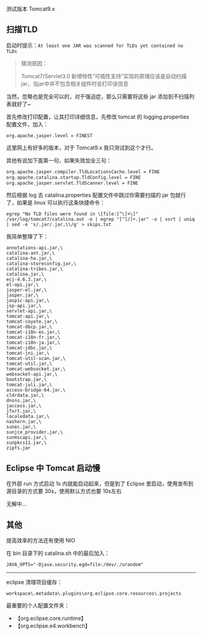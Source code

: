 测试版本 Tomcat9.x

## 扫描TLD

启动时提示：`At least one JAR was scanned for TLDs yet contained no TLDs`

> 猜测原因：
>
> Tomcat7/Servlet3.0 新增特性“可插性支持”实现的原理应该是自动扫描jar，当jar中并不包含相关组件时会打印该信息

当然，忽略也是完全可以的，对于强迫症，那么只需要将这些 jar 添加到不扫描列表就好了~

首先修改打印配置，让其打印详细信息，先修改 tomcat 的 logging.properties 配置文件，加入：

`org.apache.jasper.level = FINEST`

这里网上有好多的版本，对于 Tomcat9.x 我只测试到这个才行。

其他有说加下面第一句，如果失效加全三句：
``` xml
org.apache.jasper.compiler.TldLocationsCache.level = FINE
org.apache.catalina.startup.TldConfig.level = FINE
org.apache.jasper.servlet.TldScanner.level = FINE
```

然后根据 log 去 catalina.properties 配置文件中跳过你需要扫描的 jar 包就行了，如果是 linux 可以执行这条快捷命令：

`egrep "No TLD files were found in \[file:[^\]+\]" /var/log/tomcat7/catalina.out -o | egrep "[^]/]+.jar" -o | sort | uniq | sed -e 's/.jar/.jar,\\/g' > skips.txt`

我简单整理了下：
```
annotations-api.jar,\
catalina-ant.jar,\
catalina-ha.jar,\
catalina-storeconfig.jar,\
catalina-tribes.jar,\
catalina.jar,\
ecj-4.6.3.jar,\
el-api.jar,\
jasper-el.jar,\
jasper.jar,\
jaspic-api.jar,\
jsp-api.jar,\
servlet-api.jar,\
tomcat-api.jar,\
tomcat-coyote.jar,\
tomcat-dbcp.jar,\
tomcat-i18n-es.jar,\
tomcat-i18n-fr.jar,\
tomcat-i18n-ja.jar,\
tomcat-jdbc.jar,\
tomcat-jni.jar,\
tomcat-util-scan.jar,\
tomcat-util.jar,\
tomcat-websocket.jar,\
websocket-api.jar,\
bootstrap.jar,\
tomcat-juli.jar,\
access-bridge-64.jar,\
cldrdata.jar,\
dnsns.jar,\
jaccess.jar,\
jfxrt.jar,\
localedata.jar,\
nashorn.jar,\
sunec.jar,\
sunjce_provider.jar,\
sunmscapi.jar,\
sunpkcs11.jar,\
zipfs.jar
```

## Eclipse 中 Tomcat 启动慢

在外部 run 方式启动 1s 内就能启动起来，但是到了 Eclipse 里启动，使用发布到源目录的方式要 30s，使用默认方式也要 10s左右

无解中...

## 其他

提高效率的方法还有使用 NIO

在 bin 目录下的 catalina.sh 中的最后加入：

`JAVA_OPTS="-Djava.security.egd=file:/dev/./urandom"`

---

eclipse 清理项目缓存：

`workspace\.metadata\.plugins\org.eclipse.core.resources\.projects`

最重要的个人配置文件夹：

- 【org.eclipse.core.runtime】
- 【org.eclipse.e4.workbench】

